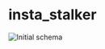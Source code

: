 # insta_stalker
![Initial schema](https://github.com/AShnyakin/insta_stalker/insta_stalker.jpg?raw=true)
